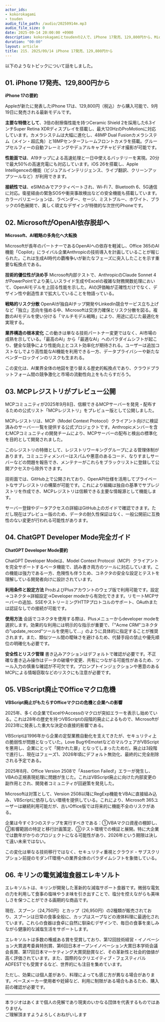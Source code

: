```yaml
---
actor_ids:
- kokorokagami
- touden
audio_file_path: /audio/20250914m.mp3
audio_file_size: 0
date: 2025-09-14 20:00:00 +0900
description: kokorokagamiとtoudenの2人で、iPhone 17発売、129,800円から、MicrosoftがOpenAI依存脱却へ など について話しました。
duration: "00:00"
layout: article
title: 215. 2025/09/14 iPhone 17発売、129,800円から
---
```


以下のようなトピックについて話をしました。

## 01. iPhone 17発売、129,800円から

**iPhone 17の要約**

Appleが新たに発表したiPhone 17は、129,800円（税込）から購入可能で、9月19日に発売される最新モデルです。

**主要な特徴として**、3倍の耐擦傷性能を持つCeramic Shield 2を採用した6.3インチSuper Retina XDRディスプレイを搭載し、最大120HzのProMotionに対応しています。カメラシステムは大幅に進化し、48MP Dual Fusionカメラシステム（メイン・超広角）と18MPセンターフレームフロントカメラを搭載。グループセルフィーの自動フレーミングやデュアルキャプチャビデオ撮影が可能です。

**性能面では**、A19チップによる高速処理と一日中使えるバッテリーを実現。20分で最大50%の高速充電にも対応しています。iOS 26を搭載し、Apple Intelligenceの機能（ビジュアルインテリジェンス、ライブ翻訳、クリーンアップツールなど）が利用できます。

**接続性では**、eSIMのみでアクティベートされ、Wi-Fi 7、Bluetooth 6、5G通信に対応。衛星経由の緊急SOSや衝突事故検出などの安全機能も搭載しています。カラーバリエーションは、ラベンダー、セージ、ミストブルー、ホワイト、ブラックの5色展開で、美しく頑丈なデザインが特徴的な次世代iPhoneです。

## 02. MicrosoftがOpenAI依存脱却へ

**Microsoft、AI戦略の多角化へ大転換**

Microsoftが長年のパートナーであるOpenAIへの依存を軽減し、Office 365のAI機能「Copilot」にライバル企業Anthropicの技術導入を計画していることが報じられた。これは生成AI時代の覇権争いが新たなフェーズに突入したことを示す重要な転換点である。

**技術的優位性が決め手**
Microsoft内部テストで、AnthropicのClaude Sonnet 4がPowerPointでより美しいスライド生成やExcelの複雑な財務関数処理において、OpenAIモデルを上回る性能を示した。AIの評価軸が正確性だけでなく、デザイン性や創造性まで拡大していることを物語っている。

**戦略的リスク分散**
OpenAIが独自AIチップ開発やLinkedIn競合サービス立ち上げなど「独立」志向を強める中、Microsoftは交渉力確保とリスク分散を図る。複数のAIモデルを使い分ける「マルチモデル戦略」により、用途に応じた最適化を実現する。

**業界構造の根本変化**
この動きは単なる技術パートナー変更ではなく、AI市場の成熟を示している。「最高のAI」から「最適なAI」へのパラダイムシフトが起こり、健全な競争により性能向上とコスト効率化が期待される。ユーザーは追加コストなしでより高性能なAI機能を利用できる一方、データプライバシーや新たなベンダーロックインのリスクも生まれる。

この変化は、AI業界全体の地図を塗り替える歴史的転換点であり、クラウドプラットフォーム間の競争激化と市場の流動性向上をもたらすだろう。

## 03. MCPレジストリがプレビュー公開

MCPコミュニティが2025年9月8日、信頼できるMCPサーバーを発見・配布するための公式リスト「MCPレジストリ」をプレビュー版として公開しました。

MCPレジストリは、MCP（Model Context Protocol）クライアント向けに検証済みのサーバー一覧を提供する公式プロジェクトです。Anthropicメンバーを含むMCPコミュニティの開発チームにより、MCPサーバーの配布と検出の標準化を目的として開発されました。

このレジストリの特徴として、レジストリワーキンググループによる管理体制があります。コミュニティメンバーはスパムや悪意のあるコード、なりすましサーバーなどの問題を報告でき、メンテナーがこれらをブラックリストに登録して公開アクセスから除外できます。

技術面では、GitHub上で公開されており、OpenAPI仕様を活用してプライベートなサブレジストリの構築が可能です。これにより組織は独自の基準でサブレジストリを作成でき、MCPレジストリは信頼できる主要な情報源として機能します。

サーバー登録やデータアクセスの詳細はGitHub上のガイドで確認できます。ただし現在はプレビュー版のため、データの耐久性保証はなく、一般公開前に互換性のない変更が行われる可能性があります。

## 04. ChatGPT Developer Mode完全ガイド

**ChatGPT Developer Mode要約**

ChatGPT Developer Modeは、Model Context Protocol（MCP）クライアントを完全サポートするベータ機能で、読み書き両方のツールに対応しています。この機能は強力である一方、危険性も伴うため、コネクタの安全な設定とテストを理解している開発者向けに設計されています。

**利用条件と設定方法**
ProおよびPlusアカウントのウェブ版で利用可能です。設定→コネクタ→詳細設定→Developer modeから有効化できます。リモートMCPサーバーの追加、SSEやストリーミングHTTPプロトコルのサポート、OAuthまたは認証なしでの接続が可能です。

**使用方法**
会話でコネクタを使用する際は、Plusメニューからdeveloper modeを選択します。効果的な利用には明示的な指示が重要で、「"Acme CRM"コネクタの"update_record"ツールを使用して...」のように具体的に指定することが推奨されます。また、類似ツール間の曖昧さを避けるため、代替手段の禁止や優先順位の明確化も必要です。

**安全性とリスク管理**
書き込みアクションはデフォルトで確認が必要です。不正確な書き込み操作はデータの破壊や変更、共有につながる可能性があるため、ツール入力の慎重な確認が不可欠です。プロンプトインジェクションや悪意のあるMCPによる情報窃取などのリスクにも注意が必要です。

## 05. VBScript廃止でOfficeマクロ危機

**VBScript廃止がもたらすOfficeマクロの危機と企業への影響**

2025年、多くの企業でExcelやAccessのマクロが突如エラーを表示し始めている。これは28年の歴史を持つVBScriptの段階的廃止によるもので、Microsoftが2023年に発表した重大な決定の直接的影響である。

VBScriptは1996年から企業の定型業務自動化を支えてきたが、セキュリティ上の脆弱性が問題となっていた。Love BugやEmotetなどのマルウェアがVBScriptを悪用し、企業にとって「開かれた扉」となってしまったためだ。廃止は3段階で進行し、現在はフェーズ1、2026年頃にデフォルト無効化、最終的に完全削除される予定である。

2025年8月、Office Version 2508で「Assertion Failed!」エラーが発生し、VBAの正規表現処理に問題が生じた。これはVBScript廃止に向けた内部変更の副作用とされ、開発者コミュニティが回避策を発見した。

Microsoftは対策として、Version 2508以降にRegExp機能をVBAに直接組み込み、VBScriptに依存しない環境を提供している。これにより、Microsoft 365ユーザーは継続利用可能だが、古いOffice版では将来的に機能不全のリスクがある。

企業は今すぐ3つのステップを実行すべきである：①VBAマクロ資産の棚卸し、②影響範囲の特定と移行計画策定、③テスト環境での検証と展開。特に大企業では数年がかりのプロジェクトになる可能性があり、2026年という期限は決して遠い未来ではない。

この変化は単なる技術移行ではなく、セキュリティ重視とクラウド・サブスクリプション前提のモダンIT環境への業界全体のパラダイムシフトを象徴している。

## 06. キリンの電気減塩食器エレキソルト

エレキソルトは、キリンが開発した革新的な減塩サポート食器です。微弱な電気の力を利用して食事の塩味やうま味を引き出すことで、塩分を控えながらも美味しさを保つことができる画期的な商品です。

現在、スプーン（24,750円）とカップ（26,950円）の2種類が販売されており、スプーンは日常の食事全般に、カップはスープなどの液体料理に最適化されています。これらの食器は食卓に自然に馴染むデザインで、毎日の食事を楽しみながら健康的な減塩生活をサポートします。

エレキソルトは多数の権威ある賞を受賞しており、第12回技術経営・イノベーション大賞選考委員特別賞、第6回日本オープンイノベーション大賞日本学術会議会長賞、第17回日本マーケティング大賞奨励賞など、その革新性と社会的価値が高く評価されています。また、国際的なクリエイティブ・フェスティバルADFESTでも受賞するなど、世界的にも注目を集めています。

ただし、効果には個人差があり、料理によっても感じ方が異なる場合があります。ペースメーカー使用者や妊婦など、利用に制限がある場合もあるため、購入前の確認が必要です。


___

本ラジオはあくまで個人の見解であり現実のいかなる団体を代表するものではありません  
ご理解頂ますようよろしくおねがいします  
